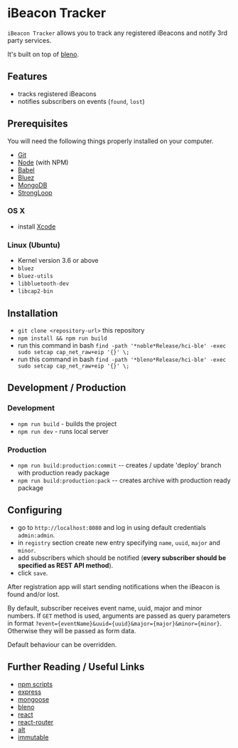 # iBeacon Tracker

``iBeacon Tracker`` allows you to track any registered iBeacons and notify 3rd party services.

It's built on top of [bleno](https://github.com/sandeepmistry/bleno).

## Features
* tracks registered iBeacons
* notifies subscribers on events (`found`, `lost`)

## Prerequisites

You will need the following things properly installed on your computer.

* [Git](http://git-scm.com/)
* [Node](http://nodejs.org/) (with NPM)
* [Babel](https://babeljs.io/)
* [Bluez](http://www.bluez.org/)
* [MongoDB](https://www.mongodb.org/downloads)
* [StrongLoop](http://loopback.io/)

### OS X

 * install [Xcode](https://itunes.apple.com/ca/app/xcode/id497799835?mt=12)

### Linux (Ubuntu)

 * Kernel version 3.6 or above
 * ```bluez```
 * ```bluez-utils```
 * ```libbluetooth-dev```
 * ```libcap2-bin```

## Installation

* `git clone <repository-url>` this repository
* `npm install && npm run build`
* run this command in bash `find -path '*noble*Release/hci-ble' -exec sudo setcap cap_net_raw+eip '{}' \;`
* run this command in bash `find -path '*bleno*Release/hci-ble' -exec sudo setcap cap_net_raw+eip '{}' \;`

## Development / Production

### Development
* `npm run build` - builds the project
* `npm run dev` - runs local server

### Production
* `npm run build:production:commit` -- creates / update 'deploy' branch with production ready package
* `npm run build:production:pack` -- creates archive with production ready package

## Configuring
* go to `http://localhost:8080` and log in using default credentials `admin:admin`.
* in `registry` section create new entry specifying `name`, `uuid`, `major` and `minor`.
* add subscribers which should be notified (**every subscriber should be specified as REST API method**).
* click `save`.

After registration app will start sending notifications when the iBeacon is found and/or lost. 

By default, subscriber receives event name, uuid, major and minor numbers. 
If ``GET`` method is used, arguments are passed as query parameters in format ```?event={eventName}&uuid={uuid}&major={major}&minor={minor}```.
Otherwise they will be passed as form data.

Default behaviour can be overridden.

## Further Reading / Useful Links

* [npm scripts](https://docs.npmjs.com/cli/run-script)
* [express](http://expressjs.com/)
* [mongoose](http://mongoosejs.com/)
* [bleno](https://github.com/sandeepmistry/bleno)
* [react](http://facebook.github.io/react/docs/getting-started.html)
* [react-router](http://rackt.github.io/react-router/)
* [alt](http://alt.js.org/docs/)
* [immutable](http://facebook.github.io/immutable-js/docs/)
